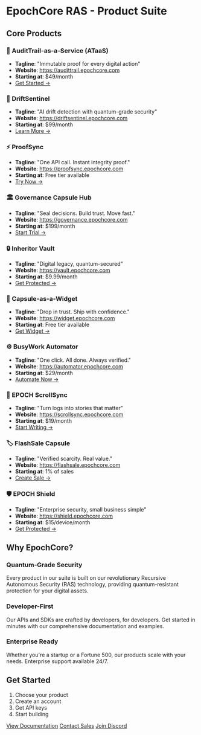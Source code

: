 # EpochCore RAS - Product Suite

## Core Products

### 🔐 AuditTrail-as-a-Service (ATaaS)
- **Tagline**: "Immutable proof for every digital action"
- **Website**: https://audittrail.epochcore.com
- **Starting at**: $49/month
- [Get Started →](https://audittrail.epochcore.com/signup)

### 🎯 DriftSentinel
- **Tagline**: "AI drift detection with quantum-grade security"
- **Website**: https://driftsentinel.epochcore.com
- **Starting at**: $99/month
- [Learn More →](https://driftsentinel.epochcore.com)

### ⚡ ProofSync
- **Tagline**: "One API call. Instant integrity proof."
- **Website**: https://proofsync.epochcore.com
- **Starting at**: Free tier available
- [Try Now →](https://proofsync.epochcore.com/try)

### 🏛️ Governance Capsule Hub
- **Tagline**: "Seal decisions. Build trust. Move fast."
- **Website**: https://governance.epochcore.com
- **Starting at**: $199/month
- [Start Trial →](https://governance.epochcore.com/trial)

### 🔒 Inheritor Vault
- **Tagline**: "Digital legacy, quantum-secured"
- **Website**: https://vault.epochcore.com
- **Starting at**: $9.99/month
- [Get Protected →](https://vault.epochcore.com/start)

### 🎨 Capsule-as-a-Widget
- **Tagline**: "Drop in trust. Ship with confidence."
- **Website**: https://widget.epochcore.com
- **Starting at**: Free tier available
- [Get Widget →](https://widget.epochcore.com/start)

### ⚙️ BusyWork Automator
- **Tagline**: "One click. All done. Always verified."
- **Website**: https://automator.epochcore.com
- **Starting at**: $29/month
- [Automate Now →](https://automator.epochcore.com/start)

### 📜 EPOCH ScrollSync
- **Tagline**: "Turn logs into stories that matter"
- **Website**: https://scrollsync.epochcore.com
- **Starting at**: $19/month
- [Start Writing →](https://scrollsync.epochcore.com/begin)

### 🏷️ FlashSale Capsule
- **Tagline**: "Verified scarcity. Real value."
- **Website**: https://flashsale.epochcore.com
- **Starting at**: 1% of sales
- [Create Sale →](https://flashsale.epochcore.com/create)

### 🛡️ EPOCH Shield
- **Tagline**: "Enterprise security, small business simple"
- **Website**: https://shield.epochcore.com
- **Starting at**: $15/device/month
- [Get Protected →](https://shield.epochcore.com/protect)

## Why EpochCore?

### Quantum-Grade Security
Every product in our suite is built on our revolutionary Recursive Autonomous Security (RAS) technology, providing quantum-resistant protection for your digital assets.

### Developer-First
Our APIs and SDKs are crafted by developers, for developers. Get started in minutes with our comprehensive documentation and examples.

### Enterprise Ready
Whether you're a startup or a Fortune 500, our products scale with your needs. Enterprise support available 24/7.

## Get Started

1. Choose your product
2. Create an account
3. Get API keys
4. Start building

[View Documentation](https://docs.epochcore.com)
[Contact Sales](https://epochcore.com/sales)
[Join Discord](https://discord.gg/epochcore)
